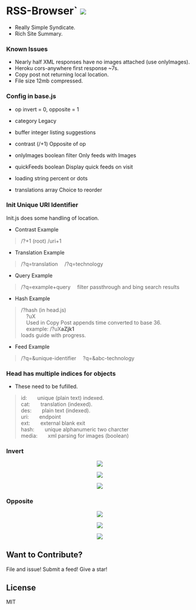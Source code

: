 # RSS-Browser` <img src='https://img.shields.io/github/license/acktic/acktic.github.io?style=social'>

  - Really Simple Syndicate.
  - Rich Site Summary.

### Known Issues

* Nearly half XML responses have no images attached (use onlyImages).
* Heroku cors-anywhere first response ~7s.
* Copy post not returning local location.
* File size 12mb compressed.

### Config in base.js

* op
  invert = 0,
  opposite = 1

* category Legacy

* buffer integer
  listing suggestions

* contrast (/+1)
  Opposite of op

* onlyImages boolean
  filter Only feeds with Images

* quickFeeds boolean
  Display quick feeds on visit

* loading string
  percent or dots

* translations array
  Choice to reorder


### Init Unique URI Identifier

  Init.js does some handling of location.

  * Contrast Example
  > /?+1 (root) /uri+1

  * Translation Example
  > /?q=translation
    &emsp;/?q=technology

  * Query Example
  > /?q=example+query
    &emsp;filter passthrough and bing search results

  * Hash Example
  > /?hash (in head.js)<br>
    &emsp;?uX <br>
    &emsp;Used in Copy Post appends time converted to base 36.<br>
    &emsp;example: /?uX<b>aZjk1</b><br> loads guide with progress.
    
  * Feed Example
  > /?q=&unique-identifier
    &emsp;?q=&abc-technology

### Head has multiple indices for objects
 
  * These need to be fufilled.<br>
  > id:&emsp;&emsp;unique (plain text) indexed.<br>
    cat:&emsp;&emsp;translation (indexed).<br>
    des:&emsp;&emsp;plain text (indexed).<br>
    uri:&emsp;&emsp;endpoint<br>
    ext:&emsp;&emsp;external blank exit<br>
    hash:&emsp;&emsp;unique alphanumeric two charcter<br>
    media:&emsp;&emsp;xml parsing for images (boolean)<br>

### Invert

<p align='center'><img src='http://acktic.github.io/screenshots/invert.jpg'></p>

<p align='center'><img src='http://acktic.github.io/screenshots/air.jpg'></p>

<p align='center'><img src='http://acktic.github.io/screenshots/visual.jpg'></p>

### Opposite

<p align='center'><img src='http://acktic.github.io/screenshots/opposite.jpg'></p>

<p align='center'><img src='http://acktic.github.io/screenshots/result.jpg'></p>

<p align='center'><img src='http://acktic.github.io/screenshots/contrast.jpg'></p>

Want to Contribute?
----

File and issue!
Submit a feed!
Give a star!

License
----

MIT
